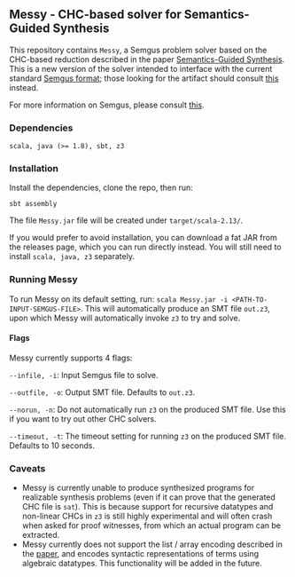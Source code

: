 ## Messy - CHC-based solver for Semantics-Guided Synthesis

This repository contains `Messy`, a Semgus problem solver based on the CHC-based reduction described in the paper [Semantics-Guided Synthesis](https://dl.acm.org/doi/abs/10.1145/3434311). This is a new version of the solver intended to interface with the current standard [Semgus format](https://semgus-git.github.io/Semgus-Site/res/semgus-lang.pdf); those looking for the artifact should consult [this](https://dl.acm.org/do/10.1145/3410258/abs/) instead.

For more information on Semgus, please consult [this](https://semgus.org).

### Dependencies

```
scala, java (>= 1.8), sbt, z3
```

### Installation

Install the dependencies, clone the repo, then run:

```
sbt assembly
```

The file `Messy.jar` file will be created under `target/scala-2.13/`.

If you would prefer to avoid installation, you can download a fat JAR from the releases page, which you can run directly instead. You will still need to install `scala, java, z3` separately.

### Running Messy

To run Messy on its default setting, run: `scala Messy.jar -i <PATH-TO-INPUT-SEMGUS-FILE>`. This will automatically produce an SMT file `out.z3`, upon which Messy will automatically invoke `z3` to try and solve.

#### Flags

Messy currently supports 4 flags:

`--infile, -i`: Input Semgus file to solve.

`--outfile, -o`: Output SMT file. Defaults to `out.z3`.

`--norun, -n`: Do not automatically run `z3` on the produced SMT file. Use this if you want to try out other CHC solvers.

`--timeout, -t`: The timeout setting for running `z3` on the produced SMT file. Defaults to 10 seconds.

### Caveats

- Messy is currently unable to produce synthesized programs for realizable synthesis problems (even if it can prove that the generated CHC file is `sat`). This is because support for recursive datatypes and non-linear CHCs in `z3` is still highly experimental and will often crash when asked for proof witnesses, from which an actual program can be extracted.
- Messy currently does not support the list / array encoding described in the [paper](https://dl.acm.org/doi/abs/10.1145/3434311), and encodes syntactic representations of terms using algebraic datatypes. This functionality will be added in the future.


